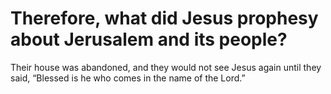 # Therefore, what did Jesus prophesy about Jerusalem and its people?

Their house was abandoned, and they would not see Jesus again until they said, “Blessed is he who comes in the name of the Lord.”
